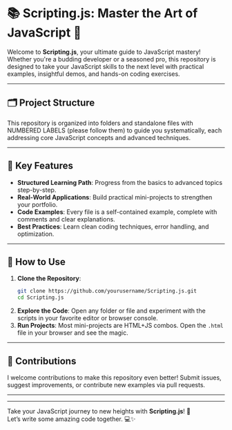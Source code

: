 # 📚 Scripting.js: Master the Art of JavaScript 🚀

Welcome to **Scripting.js**, your ultimate guide to JavaScript mastery! Whether you're a budding developer or a seasoned pro, this repository is designed to take your JavaScript skills to the next level with practical examples, insightful demos, and hands-on coding exercises. 

---

## 🗂️ Project Structure  

This repository is organized into folders and standalone files with NUMBERED LABELS (please follow them) to guide you systematically, each addressing core JavaScript concepts and advanced techniques.  

---

## 🔑 Key Features  

- **Structured Learning Path**: Progress from the basics to advanced topics step-by-step.  
- **Real-World Applications**: Build practical mini-projects to strengthen your portfolio.  
- **Code Examples**: Every file is a self-contained example, complete with comments and clear explanations.  
- **Best Practices**: Learn clean coding techniques, error handling, and optimization.  

---

## 🌟 How to Use  

1. **Clone the Repository**:  
   ```bash
   git clone https://github.com/yourusername/Scripting.js.git
   cd Scripting.js
   ```
2. **Explore the Code**: Open any folder or file and experiment with the scripts in your favorite editor or browser console.  
3. **Run Projects**: Most mini-projects are HTML+JS combos. Open the `.html` file in your browser and see the magic.  

---

## 🤝 Contributions  

I welcome contributions to make this repository even better! Submit issues, suggest improvements, or contribute new examples via pull requests.  

---

---

Take your JavaScript journey to new heights with **Scripting.js**! 🚀  
Let’s write some amazing code together. 💻✨
